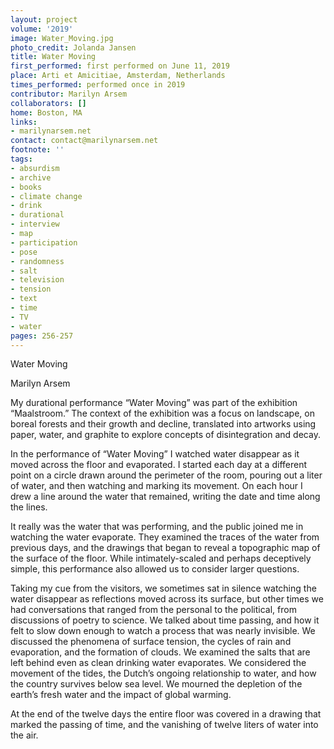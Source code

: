 ```yaml
---
layout: project
volume: '2019'
image: Water_Moving.jpg
photo_credit: Jolanda Jansen
title: Water Moving
first_performed: first performed on June 11, 2019
place: Arti et Amicitiae, Amsterdam, Netherlands
times_performed: performed once in 2019
contributor: Marilyn Arsem
collaborators: []
home: Boston, MA
links:
- marilynarsem.net
contact: contact@marilynarsem.net
footnote: ''
tags:
- absurdism
- archive
- books
- climate change
- drink
- durational
- interview
- map
- participation
- pose
- randomness
- salt
- television
- tension
- text
- time
- TV
- water
pages: 256-257
---
```



Water Moving

Marilyn Arsem

My durational performance “Water Moving” was part of the exhibition “Maalstroom.” The context of the exhibition was a focus on landscape, on boreal forests and their growth and decline, translated into artworks using paper, water, and graphite to explore concepts of disintegration and decay.

In the performance of “Water Moving” I watched water disappear as it moved across the floor and evaporated. I started each day at a different point on a circle drawn around the perimeter of the room, pouring out a liter of water, and then watching and marking its movement. On each hour I drew a line around the water that remained, writing the date and time along the lines.

It really was the water that was performing, and the public joined me in watching the water evaporate. They examined the traces of the water from previous days, and the drawings that began to reveal a topographic map of the surface of the floor. While intimately-scaled and perhaps deceptively simple, this performance also allowed us to consider larger questions.

Taking my cue from the visitors, we sometimes sat in silence watching the water disappear as reflections moved across its surface, but other times we had conversations that ranged from the personal to the political, from discussions of poetry to science. We talked about time passing, and how it felt to slow down enough to watch a process that was nearly invisible. We discussed the phenomena of surface tension, the cycles of rain and evaporation, and the formation of clouds. We examined the salts that are left behind even as clean drinking water evaporates. We considered the movement of the tides, the Dutch’s ongoing relationship to water, and how the country survives below sea level. We mourned the depletion of the earth’s fresh water and the impact of global warming.

At the end of the twelve days the entire floor was covered in a drawing that marked the passing of time, and the vanishing of twelve liters of water into the air.
